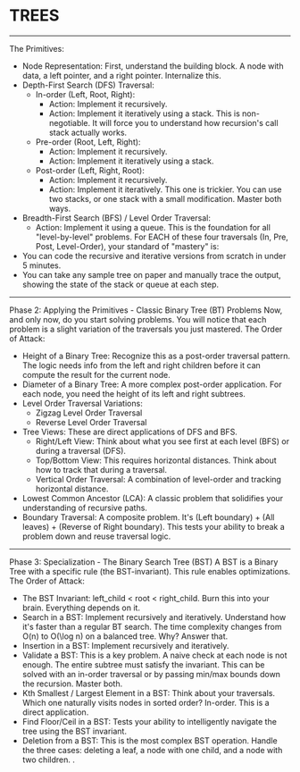 # TREES

---
The Primitives:
 * Node Representation: First, understand the building block. A node with data, a left pointer, and a right pointer. Internalize this.
 * Depth-First Search (DFS) Traversal:
   * In-order (Left, Root, Right):
     * Action: Implement it recursively.
     * Action: Implement it iteratively using a stack. This is non-negotiable. It will force you to understand how recursion's call stack actually works.
   * Pre-order (Root, Left, Right):
     * Action: Implement it recursively.
     * Action: Implement it iteratively using a stack.
   * Post-order (Left, Right, Root):
     * Action: Implement it recursively.
     * Action: Implement it iteratively. This one is trickier. You can use two stacks, or one stack with a small modification. Master both ways.
 * Breadth-First Search (BFS) / Level Order Traversal:
   * Action: Implement it using a queue. This is the foundation for all "level-by-level" problems.
For EACH of these four traversals (In, Pre, Post, Level-Order), your standard of "mastery" is:
 * You can code the recursive and iterative versions from scratch in under 5 minutes.
 * You can take any sample tree on paper and manually trace the output, showing the state of the stack or queue at each step.

---

Phase 2: Applying the Primitives - Classic Binary Tree (BT) Problems
Now, and only now, do you start solving problems. You will notice that each problem is a slight variation of the traversals you just mastered.
The Order of Attack:
 * Height of a Binary Tree: Recognize this as a post-order traversal pattern. The logic needs info from the left and right children before it can compute the result for the current node.
 * Diameter of a Binary Tree: A more complex post-order application. For each node, you need the height of its left and right subtrees.
 * Level Order Traversal Variations:
   * Zigzag Level Order Traversal
   * Reverse Level Order Traversal
 * Tree Views: These are direct applications of DFS and BFS.
   * Right/Left View: Think about what you see first at each level (BFS) or during a traversal (DFS).
   * Top/Bottom View: This requires horizontal distances. Think about how to track that during a traversal.
   * Vertical Order Traversal: A combination of level-order and tracking horizontal distance.
 * Lowest Common Ancestor (LCA): A classic problem that solidifies your understanding of recursive paths.
 * Boundary Traversal: A composite problem. It's (Left boundary) + (All leaves) + (Reverse of Right boundary). This tests your ability to break a problem down and reuse traversal logic.

---

Phase 3: Specialization - The Binary Search Tree (BST)
A BST is a Binary Tree with a specific rule (the BST-invariant). This rule enables optimizations.
The Order of Attack:
 * The BST Invariant: left_child < root < right_child. Burn this into your brain. Everything depends on it.
 * Search in a BST: Implement recursively and iteratively. Understand how it's faster than a regular BT search. The time complexity changes from O(n) to O(\log n) on a balanced tree. Why? Answer that.
 * Insertion in a BST: Implement recursively and iteratively.
 * Validate a BST: This is a key problem. A naive check at each node is not enough. The entire subtree must satisfy the invariant. This can be solved with an in-order traversal or by passing min/max bounds down the recursion. Master both.
 * Kth Smallest / Largest Element in a BST: Think about your traversals. Which one naturally visits nodes in sorted order? In-order. This is a direct application.
 * Find Floor/Ceil in a BST: Tests your ability to intelligently navigate the tree using the BST invariant.
 * Deletion from a BST: This is the most complex BST operation. Handle the three cases: deleting a leaf, a node with one child, and a node with two children.
.
